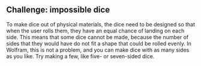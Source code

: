 ## Challenge: impossible dice

To make dice out of physical materials, the dice need to be designed so that when the user rolls them, they have an equal chance of landing on each side. This means that some dice cannot be made, because the number of sides that they would have do not fit a shape that could be rolled evenly. In Wolfram, this is not a problem, and you can make dice with as many sides as you like. Try making a few, like five- or seven-sided dice.
